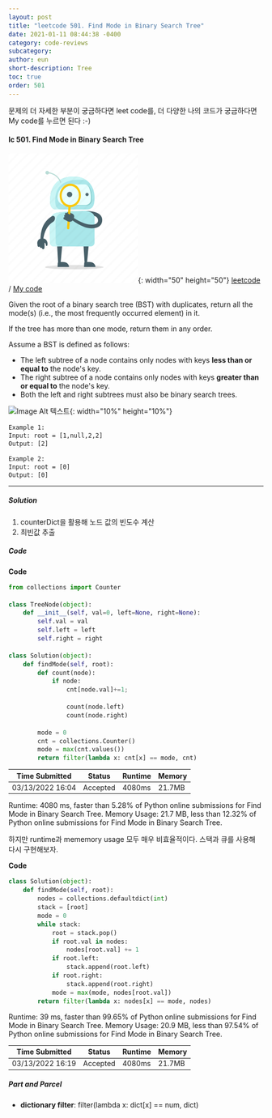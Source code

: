 ```yaml
---
layout: post
title: "leetcode 501. Find Mode in Binary Search Tree"
date: 2021-01-11 08:44:38 -0400
category: code-reviews
subcategory: 
author: eun
short-description: Tree
toc: true
order: 501
---
```


문제의 더 자세한 부분이 궁금하다면 leet code를, 더 다양한 나의 코드가 궁금하다면 My code를 누르면 된다 :-)


#### lc 501. Find Mode in Binary Search Tree

![Image Alt 텍스트](/assets/link.png){: width="50" height="50"} <a href="https://leetcode.com/problems/find-mode-in-binary-search-tree/">leetcode</a>  /  <a href="https://github.com/JJungEEun/CodingTest/blob/main/interviews/chap14_%ED%8A%B8%EB%A6%AC/leetcoe%20501.ipynb" id="mycode1">  My code</a>

Given the root of a binary search tree (BST) with duplicates, return all the mode(s) (i.e., the most frequently occurred element) in it.

If the tree has more than one mode, return them in any order.

Assume a BST is defined as follows:
- The left subtree of a node contains only nodes with keys **less than or equal to** the node's key.
- The right subtree of a node contains only nodes with keys **greater than or equal to** the node's key.
- Both the left and right subtrees must also be binary search trees.
 
![Image Alt 텍스트](https://assets.leetcode.com/uploads/2021/03/11/mode-tree.jpg){: width="10%" height="10%"}

``` 
Example 1:
Input: root = [1,null,2,2]
Output: [2]
```
``` 
Example 2:
Input: root = [0]
Output: [0]
```
---

##### Solution
1. counterDict을 활용해 노드 값의 빈도수 계산
2. 최빈값 추출

##### Code
**Code**
```python
from collections import Counter

class TreeNode(object):
    def __init__(self, val=0, left=None, right=None):
        self.val = val
        self.left = left
        self.right = right

class Solution(object):
    def findMode(self, root):
        def count(node):
            if node: 
                cnt[node.val]+=1; 
                
                count(node.left)
                count(node.right)

        mode = 0
        cnt = collections.Counter()
        mode = max(cnt.values())
        return filter(lambda x: cnt[x] == mode, cnt)       
```


Time Submitted | Status | Runtime | Memory
---|---|---|---|
03/13/2022 16:04|Accepted|4080ms|21.7MB

    
Runtime: 4080 ms, faster than 5.28% of Python online submissions for Find Mode in Binary Search Tree. Memory Usage: 21.7 MB, less than 12.32% of Python online submissions for Find Mode in Binary Search Tree.

하지만 runtime과 mememory usage 모두 매우 비효율적이다. 스택과 큐를 사용해 다시 구현해보자.

**Code**
```python
class Solution(object):
    def findMode(self, root):
        nodes = collections.defaultdict(int)
        stack = [root]
        mode = 0
        while stack:
            root = stack.pop()
            if root.val in nodes:
                nodes[root.val] += 1
            if root.left:
                stack.append(root.left)
            if root.right:
                stack.append(root.right)
            mode = max(mode, nodes[root.val])
        return filter(lambda x: nodes[x] == mode, nodes)

```

Runtime: 39 ms, faster than 99.65% of Python online submissions for Find Mode in Binary Search Tree.
Memory Usage: 20.9 MB, less than 97.54% of Python online submissions for Find Mode in Binary Search Tree.

Time Submitted | Status | Runtime | Memory
---|---|---|---|
03/13/2022 16:19|Accepted|4080ms|21.7MB

##### Part and Parcel
- **dictionary filter**: filter(lambda x: dict[x] == num, dict)
